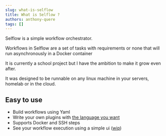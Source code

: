 ```yaml
---
slug: what-is-selflow
title: What is Selflow ?
authors: anthony-quere
tags: []
---
```


Selflow is a simple workflow orchestrator.

Workflows in Selflow are a set of tasks with requirements or none that will run asynchronously in a Docker container

It is currently a school project but I have the ambition to make it grow even after.

It was designed to be runnable on any linux machine in your servers, homelab or in the cloud.

## Easy to use

- Build workflows using Yaml
- Write your own plugins with [the language you want](https://grpc.io/docs/languages/)
- Supports Docker and SSH steps
- See your workflow execution using a simple ui ([wip](./state-of-selflow))
